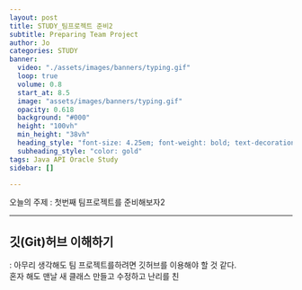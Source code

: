 ```yaml
---
layout: post
title: STUDY_팀프로젝트 준비2
subtitle: Preparing Team Project 
author: Jo
categories: STUDY
banner:
  video: "./assets/images/banners/typing.gif"
  loop: true
  volume: 0.8
  start_at: 8.5
  image: "assets/images/banners/typing.gif"
  opacity: 0.618
  background: "#000"
  height: "100vh"
  min_height: "38vh"
  heading_style: "font-size: 4.25em; font-weight: bold; text-decoration: underline"
  subheading_style: "color: gold"
tags: Java API Oracle Study
sidebar: []

---
```



오늘의 주제 : 첫번째 팀프로젝트를 준비해보자2 <br>
 * * *



## 깃(Git)허브 이해하기
: 아무리 생각해도 팀 프로젝트를하려면 깃허브를 이용해야 할 것 같다.<br>
 혼자 해도 맨날 새 클래스 만들고 수정하고 난리를 친







